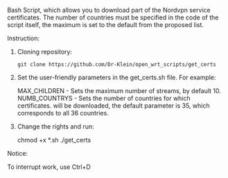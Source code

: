 Bash Script, which allows you to download part of the Nordvpn service certificates. 
The number of countries must be specified in the code of the script itself, the maximum is set to the default from the proposed list. 

Instruction:

1. Cloning repository:

	```git clone https://github.com/Dr-Klein/open_wrt_scripts/get_certs```
	
2. Set the user-friendly parameters in the get_certs.sh file. For example:
	
	MAX_CHILDREN - Sets the maximum number of streams, by default 10.
	NUMB_COUNTRYS - Sets the number of countries for which certificates. 
	will be downloaded, the default parameter is 35, which corresponds to all 36 countries.

3. Change the rights and run:	

	chmod +x *.sh 
	./get_certs

Notice:

To interrupt work, use Ctrl+D
